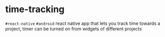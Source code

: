 # time-tracking
`#react-native` `#android`
react native app that lets you track time towards a project, timer can be turned on from widgets of different projects
